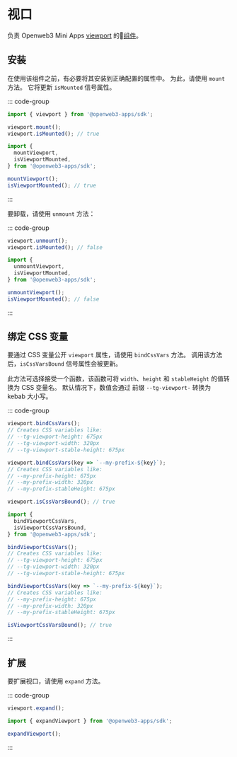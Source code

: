 # 视口

负责 Openweb3 Mini
Apps [viewport](../../../../platform/viewport.md) 的💠[组件](../scopes.md)。

## 安装

在使用该组件之前，有必要将其安装到正确配置的属性中。
为此，请使用 `mount` 方法。 它将更新 `isMounted` 信号属性。

::: code-group

```ts [Variable]
import { viewport } from '@openweb3-apps/sdk';

viewport.mount();
viewport.isMounted(); // true
```

```ts [Functions]
import {
  mountViewport,
  isViewportMounted,
} from '@openweb3-apps/sdk';

mountViewport();
isViewportMounted(); // true
```

:::

要卸载，请使用 `unmount` 方法：

::: code-group

```ts [Variable]
viewport.unmount();
viewport.isMounted(); // false
```

```ts [Functions]
import {
  unmountViewport,
  isViewportMounted,
} from '@openweb3-apps/sdk';

unmountViewport();
isViewportMounted(); // false
```

:::

## 绑定 CSS 变量

要通过 CSS 变量公开 `viewport` 属性，请使用 `bindCssVars` 方法。
调用该方法后，`isCssVarsBound` 信号属性会被更新。

此方法可选择接受一个函数，该函数可将 `width`、`height`
和 `stableHeight` 的值转换为 CSS 变量名。 默认情况下，数值会通过
前缀 `--tg-viewport-` 转换为 kebab 大小写。

::: code-group

```ts [Variable]
viewport.bindCssVars();
// Creates CSS variables like:
// --tg-viewport-height: 675px
// --tg-viewport-width: 320px
// --tg-viewport-stable-height: 675px

viewport.bindCssVars(key => `--my-prefix-${key}`);
// Creates CSS variables like:
// --my-prefix-height: 675px
// --my-prefix-width: 320px
// --my-prefix-stableHeight: 675px

viewport.isCssVarsBound(); // true
```

```ts [Functions]
import {
  bindViewportCssVars,
  isViewportCssVarsBound,
} from '@openweb3-apps/sdk';

bindViewportCssVars();
// Creates CSS variables like:
// --tg-viewport-height: 675px
// --tg-viewport-width: 320px
// --tg-viewport-stable-height: 675px

bindViewportCssVars(key => `--my-prefix-${key}`);
// Creates CSS variables like:
// --my-prefix-height: 675px
// --my-prefix-width: 320px
// --my-prefix-stableHeight: 675px

isViewportCssVarsBound(); // true
```

:::

## 扩展

要扩展视口，请使用 `expand` 方法。

::: code-group

```ts [Variable]
viewport.expand();
```

```ts [Functions]
import { expandViewport } from '@openweb3-apps/sdk';

expandViewport();
```

:::